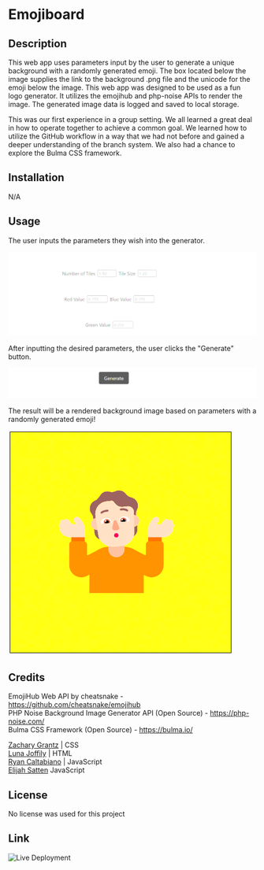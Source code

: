 # Emojiboard

## Description

This web app uses parameters input by the user to generate a unique background with a randomly
generated emoji. The box located below the image supplies the link to the background .png file 
and the unicode for the emoji below the image. This web app was designed to be used as a fun 
logo generator. It utilizes the emojihub and php-noise APIs to render the image. The generated 
image data is logged and saved to local storage.

This was our first experience in a group setting. We all learned a great deal in how to operate
together to achieve a common goal. We learned how to utilize the GitHub workflow in a way that we 
had not before and gained a deeper understanding of the branch system. We also had a chance to
explore the Bulma CSS framework.

## Installation

N/A

## Usage

The user inputs the parameters they wish into the generator.

![Input](assets/image/Screenshot_input.png)

After inputting the desired parameters, the user clicks the "Generate" button.

![Generate](assets/image/Screenshot_generate.png)

The result will be a rendered background image based on parameters with a randomly 
generated emoji!

![Result](assets/image/Screenshot_result.png)

## Credits

EmojiHub Web API by cheatsnake - https://github.com/cheatsnake/emojihub <br/>
PHP Noise Background Image Generator API (Open Source) - https://php-noise.com/ <br/>
Bulma CSS Framework (Open Source) - https://bulma.io/

[Zachary Grantz](https://github.com/ZekuzaKeane/) | CSS <br/>
[Luna Joffily](https://github.com/Lujoffily/) | HTML <br/>
[Ryan Caltabiano](https://github.com/Ryan9698/) | JavaScript </br>
[Elijah Satten](https://github.com/elijahsatten/) JavaScript </br>



## License

No license was used for this project

## Link

![Live Deployment](assets/project1live.png) 
